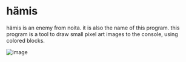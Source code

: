 # hämis

hämis is an enemy from noita. it is also the name of this program. this program is a tool to draw small pixel art images to the console, using colored blocks.

![image](https://github.com/user-attachments/assets/1e021234-5c32-4392-b502-b357a64e9eca)
